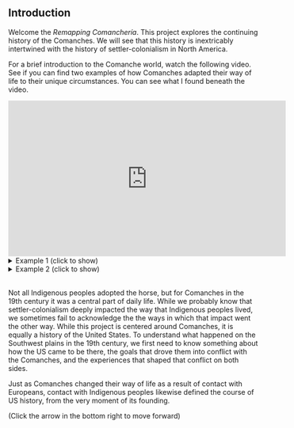 ## Introduction

Welcome the _Remapping Comanchería_. This project explores the continuing history of the Comanches. We will see that this history is inextricably intertwined with the history of settler-colonialism in North America.

For a brief introduction to the Comanche world, watch the following video. See if you can find two examples of how Comanches adapted their way of life to their unique circumstances. You can see what I found beneath the video.

<iframe width="560" height="315" src="https://www.youtube.com/embed/MRXXvm-zKTY" frameborder="0" allow="accelerometer; autoplay; clipboard-write; encrypted-media; gyroscope; picture-in-picture" allowfullscreen></iframe>

<br/>
<details><summary>Example 1 (click to show)</summary>
<p>
- Comanches used horses to enhance their ability to hunt and secure food for their people
</p>
</details>
<details><summary>Example 2 (click to show)</summary>
<p>
- Comanches used horses to give them an advantage in warfare
</p>
</details>
<br/>

Not all Indigenous peoples adopted the horse, but for Comanches in the 19th century it was a central part of daily life. While we probably know that settler-colonialism deeply impacted the way that Indigenous peoples lived, we sometimes fail to acknowledge the the ways in which that impact went the other way. While this project is centered around Comanches, it is equally a history of the United States. To understand what happened on the Southwest plains in the 19th century, we first need to know something about how the US came to be there, the goals that drove them into conflict with the Comanches, and the experiences that shaped that conflict on both sides.

Just as Comanches changed their way of life as a result of contact with Europeans, contact with Indigenous peoples likewise defined the course of US history, from the very moment of its founding.

(Click the arrow in the bottom right to move forward)
